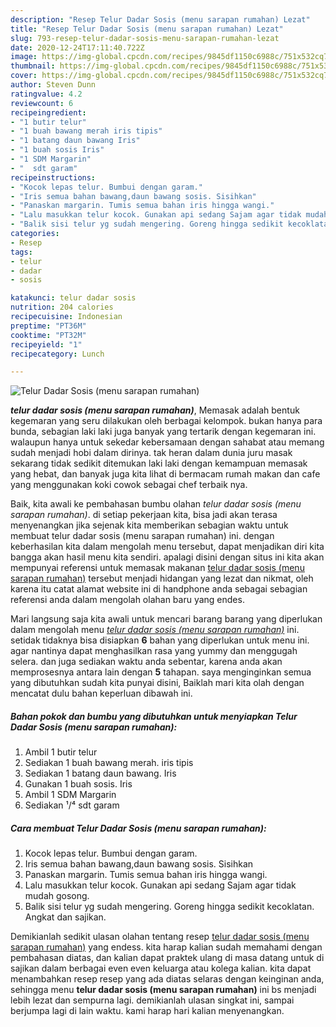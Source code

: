 ```yaml
---
description: "Resep Telur Dadar Sosis (menu sarapan rumahan) Lezat"
title: "Resep Telur Dadar Sosis (menu sarapan rumahan) Lezat"
slug: 793-resep-telur-dadar-sosis-menu-sarapan-rumahan-lezat
date: 2020-12-24T17:11:40.722Z
image: https://img-global.cpcdn.com/recipes/9845df1150c6988c/751x532cq70/telur-dadar-sosis-menu-sarapan-rumahan-foto-resep-utama.jpg
thumbnail: https://img-global.cpcdn.com/recipes/9845df1150c6988c/751x532cq70/telur-dadar-sosis-menu-sarapan-rumahan-foto-resep-utama.jpg
cover: https://img-global.cpcdn.com/recipes/9845df1150c6988c/751x532cq70/telur-dadar-sosis-menu-sarapan-rumahan-foto-resep-utama.jpg
author: Steven Dunn
ratingvalue: 4.2
reviewcount: 6
recipeingredient:
- "1 butir telur"
- "1 buah bawang merah iris tipis"
- "1 batang daun bawang Iris"
- "1 buah sosis Iris"
- "1 SDM Margarin"
- "  sdt garam"
recipeinstructions:
- "Kocok lepas telur. Bumbui dengan garam."
- "Iris semua bahan bawang,daun bawang sosis. Sisihkan"
- "Panaskan margarin. Tumis semua bahan iris hingga wangi."
- "Lalu masukkan telur kocok. Gunakan api sedang Sajam agar tidak mudah gosong."
- "Balik sisi telur yg sudah mengering. Goreng hingga sedikit kecoklatan. Angkat dan sajikan."
categories:
- Resep
tags:
- telur
- dadar
- sosis

katakunci: telur dadar sosis 
nutrition: 204 calories
recipecuisine: Indonesian
preptime: "PT36M"
cooktime: "PT32M"
recipeyield: "1"
recipecategory: Lunch

---
```



![Telur Dadar Sosis (menu sarapan rumahan)](https://img-global.cpcdn.com/recipes/9845df1150c6988c/751x532cq70/telur-dadar-sosis-menu-sarapan-rumahan-foto-resep-utama.jpg)

<b><i>telur dadar sosis (menu sarapan rumahan)</i></b>, Memasak adalah bentuk kegemaran yang seru dilakukan oleh berbagai kelompok. bukan hanya para bunda, sebagian laki laki juga banyak yang tertarik dengan kegemaran ini. walaupun hanya untuk sekedar kebersamaan dengan sahabat atau memang sudah menjadi hobi dalam dirinya. tak heran dalam dunia juru masak sekarang tidak sedikit ditemukan laki laki dengan kemampuan memasak yang hebat, dan banyak juga kita lihat di bermacam rumah makan dan cafe yang menggunakan koki cowok sebagai chef terbaik nya.

Baik, kita awali ke pembahasan bumbu olahan <i>telur dadar sosis (menu sarapan rumahan)</i>. di setiap pekerjaan kita, bisa jadi akan terasa menyenangkan jika sejenak kita memberikan sebagian waktu untuk membuat telur dadar sosis (menu sarapan rumahan) ini. dengan keberhasilan kita dalam mengolah menu tersebut, dapat menjadikan diri kita bangga akan hasil menu kita sendiri. apalagi disini dengan situs ini kita akan mempunyai referensi untuk memasak makanan <u>telur dadar sosis (menu sarapan rumahan)</u> tersebut menjadi hidangan yang lezat dan nikmat, oleh karena itu catat alamat website ini di handphone anda sebagai sebagian referensi anda dalam mengolah olahan baru yang endes.




Mari langsung saja kita awali untuk mencari barang barang yang diperlukan dalam mengolah menu <u><i>telur dadar sosis (menu sarapan rumahan)</i></u> ini. setidak tidaknya bisa disiapkan <b>6</b> bahan yang diperlukan untuk menu ini. agar nantinya dapat menghasilkan rasa yang yummy dan menggugah selera. dan juga sediakan waktu anda sebentar, karena anda akan memprosesnya antara lain dengan <b>5</b> tahapan. saya menginginkan semua yang dibutuhkan sudah kita punyai disini, Baiklah mari kita olah dengan mencatat dulu bahan keperluan dibawah ini.

<!--inarticleads1-->

##### Bahan pokok dan bumbu yang dibutuhkan untuk menyiapkan Telur Dadar Sosis (menu sarapan rumahan):

1. Ambil 1 butir telur
1. Sediakan 1 buah bawang merah. iris tipis
1. Sediakan 1 batang daun bawang. Iris
1. Gunakan 1 buah sosis. Iris
1. Ambil 1 SDM Margarin
1. Sediakan  ¹/⁴ sdt garam




<!--inarticleads2-->

##### Cara membuat Telur Dadar Sosis (menu sarapan rumahan):

1. Kocok lepas telur. Bumbui dengan garam.
1. Iris semua bahan bawang,daun bawang sosis. Sisihkan
1. Panaskan margarin. Tumis semua bahan iris hingga wangi.
1. Lalu masukkan telur kocok. Gunakan api sedang Sajam agar tidak mudah gosong.
1. Balik sisi telur yg sudah mengering. Goreng hingga sedikit kecoklatan. Angkat dan sajikan.




Demikianlah sedikit ulasan olahan tentang resep <u>telur dadar sosis (menu sarapan rumahan)</u> yang endess. kita harap kalian sudah memahami dengan pembahasan diatas, dan kalian dapat praktek ulang di masa datang untuk di sajikan dalam berbagai even even keluarga atau kolega kalian. kita dapat menambahkan resep resep yang ada diatas selaras dengan keinginan anda, sehingga menu <b>telur dadar sosis (menu sarapan rumahan)</b> ini bs menjadi lebih lezat dan sempurna lagi. demikianlah ulasan singkat ini, sampai berjumpa lagi di lain waktu. kami harap hari kalian menyenangkan.
